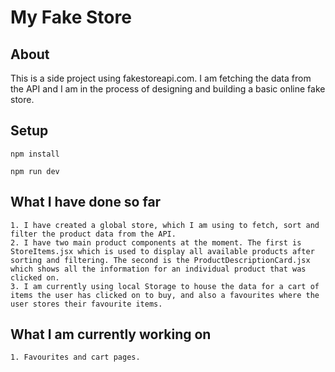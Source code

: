 # My Fake Store

## About

This is a side project using fakestoreapi.com. I am fetching the data from the API and I am in the process of designing and building a basic online fake store.

## Setup

`npm install`

`npm run dev`

## What I have done so far

    1. I have created a global store, which I am using to fetch, sort and filter the product data from the API.
    2. I have two main product components at the moment. The first is StoreItems.jsx which is used to display all available products after sorting and filtering. The second is the ProductDescriptionCard.jsx which shows all the information for an individual product that was clicked on.
    3. I am currently using local Storage to house the data for a cart of items the user has clicked on to buy, and also a favourites where the user stores their favourite items.

## What I am currently working on

    1. Favourites and cart pages.
